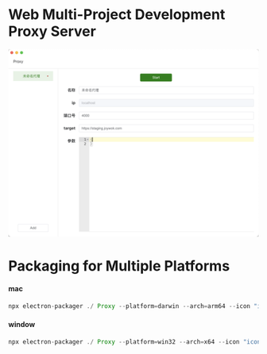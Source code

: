 # Web Multi-Project Development Proxy Server

![Alt](images/show.png)

# Packaging for Multiple Platforms

#### mac

```javascript
npx electron-packager ./ Proxy --platform=darwin --arch=arm64 --icon "icon.icns"
```

#### window

```javascript
npx electron-packager ./ Proxy --platform=win32 --arch=x64 --icon "icon.icns"
```
